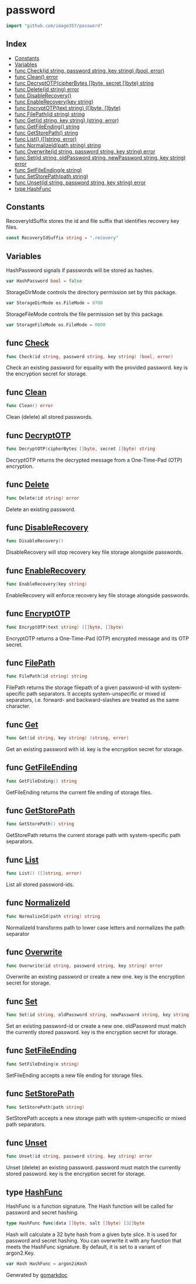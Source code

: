 <!-- Code generated by gomarkdoc. DO NOT EDIT -->

# password

```go
import "github.com/image357/password"
```

## Index

- [Constants](<#constants>)
- [Variables](<#variables>)
- [func Check\(id string, password string, key string\) \(bool, error\)](<#Check>)
- [func Clean\(\) error](<#Clean>)
- [func DecryptOTP\(cipherBytes \[\]byte, secret \[\]byte\) string](<#DecryptOTP>)
- [func Delete\(id string\) error](<#Delete>)
- [func DisableRecovery\(\)](<#DisableRecovery>)
- [func EnableRecovery\(key string\)](<#EnableRecovery>)
- [func EncryptOTP\(text string\) \(\[\]byte, \[\]byte\)](<#EncryptOTP>)
- [func FilePath\(id string\) string](<#FilePath>)
- [func Get\(id string, key string\) \(string, error\)](<#Get>)
- [func GetFileEnding\(\) string](<#GetFileEnding>)
- [func GetStorePath\(\) string](<#GetStorePath>)
- [func List\(\) \(\[\]string, error\)](<#List>)
- [func NormalizeId\(path string\) string](<#NormalizeId>)
- [func Overwrite\(id string, password string, key string\) error](<#Overwrite>)
- [func Set\(id string, oldPassword string, newPassword string, key string\) error](<#Set>)
- [func SetFileEnding\(e string\)](<#SetFileEnding>)
- [func SetStorePath\(path string\)](<#SetStorePath>)
- [func Unset\(id string, password string, key string\) error](<#Unset>)
- [type HashFunc](<#HashFunc>)


## Constants

<a name="RecoveryIdSuffix"></a>RecoveryIdSuffix stores the id and file suffix that identifies recovery key files.

```go
const RecoveryIdSuffix string = ".recovery"
```

## Variables

<a name="HashPassword"></a>HashPassword signals if passwords will be stored as hashes.

```go
var HashPassword bool = false
```

<a name="StorageDirMode"></a>StorageDirMode controls the directory permission set by this package.

```go
var StorageDirMode os.FileMode = 0700
```

<a name="StorageFileMode"></a>StorageFileMode controls the file permission set by this package.

```go
var StorageFileMode os.FileMode = 0600
```

<a name="Check"></a>
## func [Check](<https://github.com/image357/password/blob/main/password.go#L107>)

```go
func Check(id string, password string, key string) (bool, error)
```

Check an existing password for equality with the provided password. key is the encryption secret for storage.

<a name="Clean"></a>
## func [Clean](<https://github.com/image357/password/blob/main/storage.go#L200>)

```go
func Clean() error
```

Clean \(delete\) all stored passwords.

<a name="DecryptOTP"></a>
## func [DecryptOTP](<https://github.com/image357/password/blob/main/encryption.go#L279>)

```go
func DecryptOTP(cipherBytes []byte, secret []byte) string
```

DecryptOTP returns the decrypted message from a One\-Time\-Pad \(OTP\) encryption.

<a name="Delete"></a>
## func [Delete](<https://github.com/image357/password/blob/main/storage.go#L188>)

```go
func Delete(id string) error
```

Delete an existing password.

<a name="DisableRecovery"></a>
## func [DisableRecovery](<https://github.com/image357/password/blob/main/password.go#L29>)

```go
func DisableRecovery()
```

DisableRecovery will stop recovery key file storage alongside passwords.

<a name="EnableRecovery"></a>
## func [EnableRecovery](<https://github.com/image357/password/blob/main/password.go#L23>)

```go
func EnableRecovery(key string)
```

EnableRecovery will enforce recovery key file storage alongside passwords.

<a name="EncryptOTP"></a>
## func [EncryptOTP](<https://github.com/image357/password/blob/main/encryption.go#L266>)

```go
func EncryptOTP(text string) ([]byte, []byte)
```

EncryptOTP returns a One\-Time\-Pad \(OTP\) encrypted message and its OTP secret.

<a name="FilePath"></a>
## func [FilePath](<https://github.com/image357/password/blob/main/storage.go#L65>)

```go
func FilePath(id string) string
```

FilePath returns the storage filepath of a given password\-id with system\-specific path separators. It accepts system\-unspecific or mixed id separators, i.e. forward\- and backward\-slashes are treated as the same character.

<a name="Get"></a>
## func [Get](<https://github.com/image357/password/blob/main/password.go#L81>)

```go
func Get(id string, key string) (string, error)
```

Get an existing password with id. key is the encryption secret for storage.

<a name="GetFileEnding"></a>
## func [GetFileEnding](<https://github.com/image357/password/blob/main/storage.go#L54>)

```go
func GetFileEnding() string
```

GetFileEnding returns the current file ending of storage files.

<a name="GetStorePath"></a>
## func [GetStorePath](<https://github.com/image357/password/blob/main/storage.go#L43>)

```go
func GetStorePath() string
```

GetStorePath returns the current storage path with system\-specific path separators.

<a name="List"></a>
## func [List](<https://github.com/image357/password/blob/main/storage.go#L154>)

```go
func List() ([]string, error)
```

List all stored password\-ids.

<a name="NormalizeId"></a>
## func [NormalizeId](<https://github.com/image357/password/blob/main/storage.go#L34>)

```go
func NormalizeId(path string) string
```

NormalizeId transforms path to lower case letters and normalizes the path separator

<a name="Overwrite"></a>
## func [Overwrite](<https://github.com/image357/password/blob/main/password.go#L41>)

```go
func Overwrite(id string, password string, key string) error
```

Overwrite an existing password or create a new one. key is the encryption secret for storage.

<a name="Set"></a>
## func [Set](<https://github.com/image357/password/blob/main/password.go#L129>)

```go
func Set(id string, oldPassword string, newPassword string, key string) error
```

Set an existing password\-id or create a new one. oldPassword must match the currently stored password. key is the encryption secret for storage.

<a name="SetFileEnding"></a>
## func [SetFileEnding](<https://github.com/image357/password/blob/main/storage.go#L59>)

```go
func SetFileEnding(e string)
```

SetFileEnding accepts a new file ending for storage files.

<a name="SetStorePath"></a>
## func [SetStorePath](<https://github.com/image357/password/blob/main/storage.go#L48>)

```go
func SetStorePath(path string)
```

SetStorePath accepts a new storage path with system\-unspecific or mixed path separators.

<a name="Unset"></a>
## func [Unset](<https://github.com/image357/password/blob/main/password.go#L150>)

```go
func Unset(id string, password string, key string) error
```

Unset \(delete\) an existing password. password must match the currently stored password. key is the encryption secret for storage.

<a name="HashFunc"></a>
## type [HashFunc](<https://github.com/image357/password/blob/main/encryption.go#L23>)

HashFunc is a function signature. The Hash function will be called for password and secret hashing.

```go
type HashFunc func(data []byte, salt []byte) [32]byte
```

<a name="Hash"></a>Hash will calculate a 32 byte hash from a given byte slice. It is used for password and secret hashing. You can overwrite it with any function that meets the HashFunc signature. By default, it is set to a variant of argon2.Key.

```go
var Hash HashFunc = argon2iHash
```

Generated by [gomarkdoc](<https://github.com/princjef/gomarkdoc>)
